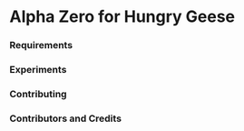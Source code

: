 # Alpha Zero for Hungry Geese

### Requirements

### Experiments

### Contributing

### Contributors and Credits
